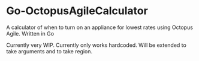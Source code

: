 # Go-OctopusAgileCalculator
A calculator of when to turn on an appliance for lowest rates using Octopus Agile. Written in Go

Currently very WIP. Currently only works hardcoded. Will be extended to take arguments and to take region.